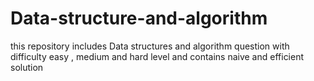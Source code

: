 # Data-structure-and-algorithm
this repository includes Data structures and algorithm question with difficulty easy , medium and hard level and contains naive and efficient solution

